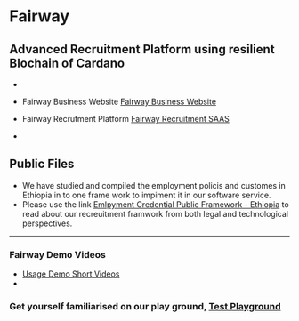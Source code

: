 # Fairway 
## Advanced Recruitment Platform using resilient Blochain of Cardano
-
- Fairway Business Website [Fairway Business Website](https://fairway.global/)
- Fairway Recrutment Platform [Fairway Recruitment SAAS](https://fairway.work/)

-
## Public Files
- We have studied and compiled the employment policis and customes in Ethiopia in to one frame work to impiment it in our software service.
- Please use the link [Emlpyment Credential Public Framework - Ethiopia](https://github.com/https-fairway-global/public-files/blob/main/Employment%20Credentials%20in%20Ethiopia%20-%20Public%20Framework%20.pdf) to read about our recreuitment framwork from both legal and technological perspectives.
---
### Fairway Demo Videos
- [Usage Demo Short Videos](https://www.youtube.com/watch?v=4pRClavTHpE&list=PLfzroa-7VhPaEhkvR0q9snLZm4eWGARm7)
-
### Get yourself familiarised on our play ground, [Test Playground](https://test.fairway.work/)
